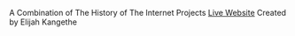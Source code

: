 A Combination of The History of The Internet Projects
[Live Website](https://elijahkangethe.github.io/is117finalgroupProject/)
Created by Elijah Kangethe